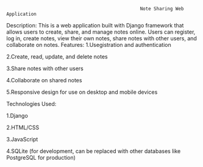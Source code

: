                                                      Note Sharing Web Application
Description: 
          This is a web application built with Django framework that allows users to create, share, and manage notes online. Users can register, log in, create notes, view their own notes, share notes with other users, and collaborate on notes. 
          Features:
1.Usegistration and authentication

2.Create, read, update, and delete notes

3.Share notes with other users

4.Collaborate on shared notes

5.Responsive design for use on desktop and mobile devices

Technologies Used:

1.Django

2.HTML/CSS

3.JavaScript

4.SQLite (for development, can be replaced with other databases like PostgreSQL for production)

